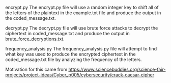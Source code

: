 encrypt.py
The encrypt.py file will use a random integer key to shift all of the letters of the plaintext in the example.txt file and produce the output in the coded_message.txt.

decrypt.py
The decrypt.py file will use brute force attacks to decrypt the ciphertext in coded_message.txt and produce the output in brute_force_decryptions.txt.

frequency_analysis.py
The frequency_analysis.py file will attempt to find what key was used to produce the encrypted ciphertext in the coded_message.txt file by analyzing the frequency of the letters.

Motivation for this came from https://www.sciencebuddies.org/science-fair-projects/project-ideas/Cyber_p005/cybersecurity/crack-caesar-cipher
